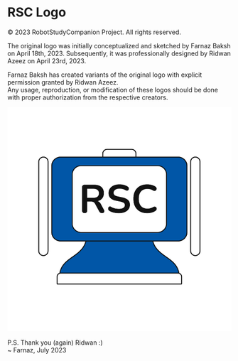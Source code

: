 # RSC Logo
© 2023 RobotStudyCompanion Project. All rights reserved.

The original logo was initially conceptualized and sketched by Farnaz Baksh on April 18th, 2023. 
Subsequently, it was professionally designed by Ridwan Azeez on April 23rd, 2023.  

Farnaz Baksh has created variants of the original logo with explicit permission granted by Ridwan Azeez.  
Any usage, reproduction, or modification of these logos should be done with proper authorization from the respective creators.

![RSC_OfficialLogo](./Official-logo.png)  

P.S. Thank you (again) Ridwan :)   
~ Farnaz, July 2023

